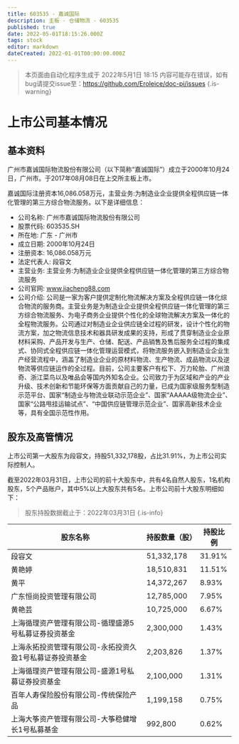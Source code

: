 ```yaml
---
title: 603535 - 嘉诚国际
description: 主板 - 仓储物流 - 603535
published: true
date: 2022-05-01T18:15:26.000Z
tags: stock
editor: markdown
dateCreated: 2022-01-01T00:00:00.000Z
---
```


> 本页面由自动化程序生成于 2022年5月1日 18:15
> 内容可能存在错误，如有bug请提交issue至：https://github.com/Eroleice/doc-pi/issues
{.is-warning}

# 上市公司基本情况

## 基本资料

广州市嘉诚国际物流股份有限公司（以下简称“嘉诚国际”）成立于2000年10月24日，广州市。于2017年08月08日在上交所主板上市。

嘉诚国际注册资本16,086.058万元，主营业务:为制造业企业提供全程供应链一体化管理的第三方综合物流服务。以下是详细信息：

- 公司名称: 广州市嘉诚国际物流股份有限公司
- 股票代码: 603535.SH
- 所在地: 广东 - 广州市
- 成立日期: 2000年10月24日
- 注册资本: 16,086.058万元
- 法定代表人: 段容文
- 主营业务: 主营业务:为制造业企业提供全程供应链一体化管理的第三方综合物流服务
- 公司官网: www.jiacheng88.com
- 公司介绍: 公司是一家为客户提供定制化物流解决方案及全程供应链一体化综合物流的服务商。主营业务是为制造业企业提供全程供应链一体化管理的第三方综合物流服务、为电子商务企业提供个性化的全球物流解决方案及一体化的全程物流服务。公司通过对制造业企业供应链全过程的研发，设计个性化的物流方案，加之物流信息技术和器具研发成果的支持，形成了贯穿制造业企业原材料采购、产品开发与生产、仓储、配送、产品销售及售后服务全过程的集成式、协同式全程供应链一体化管理运营模式，将物流服务嵌入到制造业企业生产经营流程中，涵盖了制造业企业的原材料物流、生产物流、成品物流以及逆物流等供应链运作的全过程。目前，公司主要客户有松下、万力轮胎、广州浪奇、浙江菜鸟以及唯品会等国内外知名企业。公司致力于为区域和产业的产业升级、技术创新和节能环保等方面贡献自己的力量，已成为国家级服务型制造示范平台、国家“制造业与物流业联动示范企业”、国家“AAAAA级物流企业”、国家“公路甩挂运输试点”、“中国供应链管理示范企业”、国家高新技术企业等，具有全国示范性作用。


## 股东及高管情况

上市公司第一大股东为段容文，持股51,332,178股，占比31.91%，为上市公司实际控制人。

截至2022年03月31日，上市公司的前十大股东中，共有4名自然人股东，1名机构股东，5个产品账户，其中5%以上大股东共有5名。上市公司前十大股东明细如下：

> 股东持股数据截止于：2022年03月31日
{.is-info}

| 股东名称 | 持股数量（股） | 持股比例 |
| --- | --- | --- |
| 段容文 | 51,332,178 | 31.91% |
| 黄艳婷 | 18,510,831 | 11.51% |
| 黄平 | 14,372,267 | 8.93% |
| 广东恒尚投资管理有限公司 | 12,785,000 | 7.95% |
| 黄艳芸 | 10,725,000 | 6.67% |
| 上海循理资产管理有限公司-循理盛源5号私募证券投资基金 | 2,300,000 | 1.43% |
| 上海永拓投资管理有限公司-永拓投资久盈1号私募证券投资基金 | 2,203,826 | 1.37% |
| 上海循理资产管理有限公司-盛源1号私募证券投资基金 | 2,100,000 | 1.31% |
| 百年人寿保险股份有限公司-传统保险产品 | 1,199,158 | 0.75% |
| 上海大筝资产管理有限公司-大筝稳健增长1号私募基金 | 992,800 | 0.62% |




